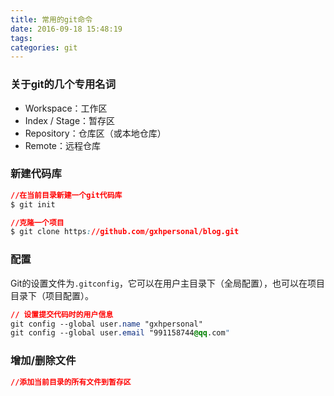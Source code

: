 ```yaml
---
title: 常用的git命令
date: 2016-09-18 15:48:19
tags:
categories: git
---
```


### 关于git的几个专用名词
* Workspace：工作区
* Index / Stage：暂存区
* Repository：仓库区（或本地仓库）
* Remote：远程仓库

### 新建代码库

```css
//在当前目录新建一个git代码库
$ git init
```
```css
//克隆一个项目
$ git clone https://github.com/gxhpersonal/blog.git
```

### 配置
Git的设置文件为`.gitconfig`，它可以在用户主目录下（全局配置），也可以在项目目录下（项目配置）。

```css
// 设置提交代码时的用户信息
git config --global user.name "gxhpersonal"
git config --global user.email "991158744@qq.com"
```

### 增加/删除文件

```css
//添加当前目录的所有文件到暂存区
```
